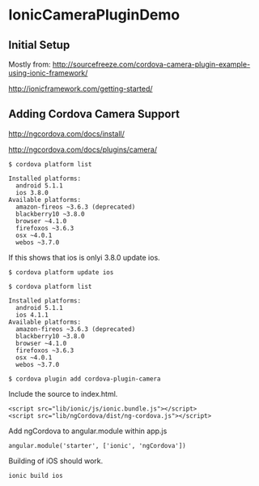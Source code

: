 # IonicCameraPluginDemo

## Initial Setup
Mostly from: http://sourcefreeze.com/cordova-camera-plugin-example-using-ionic-framework/

http://ionicframework.com/getting-started/


## Adding Cordova Camera Support

http://ngcordova.com/docs/install/

http://ngcordova.com/docs/plugins/camera/


``` $ cordova platform list ```

```
Installed platforms:
  android 5.1.1
  ios 3.8.0
Available platforms:
  amazon-fireos ~3.6.3 (deprecated)
  blackberry10 ~3.8.0
  browser ~4.1.0
  firefoxos ~3.6.3
  osx ~4.0.1
  webos ~3.7.0
```

If this shows that ios is onlyi 3.8.0 update ios.

``` $ cordova platform update ios ```

``` $ cordova platform list ```

```
Installed platforms:
  android 5.1.1
  ios 4.1.1
Available platforms:
  amazon-fireos ~3.6.3 (deprecated)
  blackberry10 ~3.8.0
  browser ~4.1.0
  firefoxos ~3.6.3
  osx ~4.0.1
  webos ~3.7.0
```

``` $ cordova plugin add cordova-plugin-camera ```

Include the source to index.html.

```
<script src="lib/ionic/js/ionic.bundle.js"></script>
<script src="lib/ngCordova/dist/ng-cordova.js"></script>
```

Add ngCordova to angular.module within app.js

``` angular.module('starter', ['ionic', 'ngCordova']) ```

Building of iOS should work.

``` ionic build ios ```
